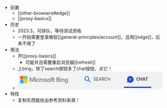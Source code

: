 - 前置
  - [[other-browsers#edge]]
  - [[proxy-basics]]
- 历史
  - 2023.3，可排队，等待测试资格
  - 一开始需要登录微软[[general-principles/account]]，且用[[edge]]，后来不用了
- 用法
  - 开[[proxy-basics]]
    - 可能并且需要重启浏览器[[refresh]]
  - 上bing，除了search按钮多了chat按钮，点它！
  - ![](new-bing.png)
- 特性
  - 复制东西能给出参考资料来源！